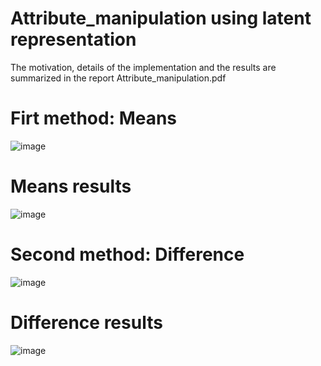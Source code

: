 # Attribute_manipulation using latent representation
The motivation, details of the implementation and the results are summarized  in the report Attribute_manipulation.pdf

# Firt method: Means
![image](/Conditional-generation-using-VDVAE-main/image12.png)


# Means results
![image](/Conditional-generation-using-VDVAE-main/image9.png)

# Second method: Difference
![image](/Conditional-generation-using-VDVAE-main/image10.png)

# Difference results
![image](/Conditional-generation-using-VDVAE-main/image11.png)

